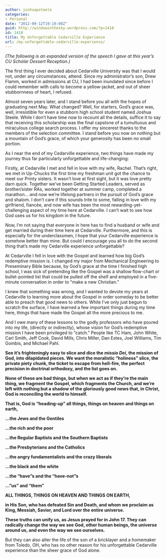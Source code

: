 ```yaml
---
author: joshuapsteele
categories:
- Personal
date: "2012-09-12T19:19:08Z"
guid: http://windowinthesky.wordpress.com/?p=1418
id: 1418
title: My Unforgettable Cedarville Experience
url: /my-unforgettable-cedarville-experience/
---
```


*(The following is an expanded version of the speech I gave at this year’s CU Scholar Dessert Reception.)*

The first thing I ever decided about Cedarville University was that I would not, under any circumstances, attend. Since my administrator’s son, Drew Flamm, worked in admissions at CU, I had been inundated since before I could remember with calls to become a yellow-jacket, and out of sheer stubbornness of heart, I refused.

Almost seven years later, and I stand before you all with the hopes of graduating next May. What changed? Well, for starters, God’s grace was, well, irresistible for even a stubborn high school student named Joshua Steele. While I don’t have time now to recount all the details, suffice it to say that receiving this scholarship was the final capstone of a tumultuous and miraculous college search process. I offer my sincerest thanks to the members of the selection committee. I stand before you now on nothing but a mountain of God’s grace, of which your generosity has been no small portion.

As I near the end of my Cedarville experience, two things have made my journey thus far particularly unforgettable and life-changing:

Firstly, at Cedarville I met and fell in love with my wife, Rachel. That’s right, we met in Up-Chucks the first time my freshman unit got the chance to meet our Printy sisters. It wasn’t love at first sight, but it was love pretty darn quick. Together we’ve been Getting Started Leaders, served as brother/sister RAs, worked together at summer camp, completed a marathon… and now we’re lifelong partners in the pursuit of God’s grace and shalom. I don’t care if this sounds trite to some, falling in love with my girlfriend, fiancée, and now wife has been the most rewarding-yet-challenging aspect of my time here at Cedarville. I can’t wait to see how God uses us for his kingdom in the future.

Now, I’m not saying that everyone in here has to find a husband or wife and get married during their time here at Cedarville. Furthermore, and this is especially for the underclassmen, I hope that your Cedarville experience is somehow better than mine. But could I encourage you all to do the second thing that’s made my Cedarville experience unforgettable?

At Cedarville I fell in love with the Gospel and learned how big God’s redemptive mission is. I changed my major from Mechanical Engineering to Preseminary Bible because, by God’s grace at the time I finished high school, I was sick of pretending like the Gospel was a shallow flow-chart or bullet-pointed list that could be pulled off the shelf and employed in a five-minute conversation in order to “make a new Christian.”

I knew that something was wrong, and I wanted to devote my years at Cedarville to learning more about the Gospel in order someday to be better able to preach that good news to others. While I’ve only just begun to scratch the surface, I have learned a few important things during my time here, things that have made the Gospel all the more precious to me.

And I owe many of these lessons to the godly professors who have poured into my life, (directly or indirectly), whose vision for God’s redemptive mission I have been privileged to “catch.” People like TC Ham, John White, Carl Smith, Jeff Cook, David Mills, Chris Miller, Dan Estes, Joel Williams, Tim Gombis, and Michael Pahl.

**See it’s frighteningly easy to slice and dice the *missio Dei*, the mission of God, into dilapidated pieces. We want the moralistic “holiness” slice, the private piety chunk, the ticket to escape from hell-fire, the perfect precision in doctrinal orthodoxy, and the list goes on.**

**None of these are bad things, but when we act as if they’re the main thing, we fragment the Gospel, which fragments the Church, and we’re left with nothing but a shadow of the gloriously good news that, in Christ, God is reconciling the world to himself.**

**That is, God is “heading-up” all things, things on heaven and things on earth,**

**…the Jews and the Gentiles**

**…the rich and the poor**

**…the Regular Baptists and the Southern Baptists**

**…the Presbyterians and the Catholics**

**…the angry fundamentalists and the crazy liberals**

**…the black and the white**

**…the “have”s and the “have-not”s**

**…”us” and “them”**

**ALL THINGS, THINGS ON HEAVEN AND THINGS ON EARTH,**

 **in His Son, who has defeated Sin and Death, and whom we proclaim as King, Messiah, Savior, and Lord over the entire universe.**

**These truths can unify us, as Jesus prayed for in John 17. They can radically change the way we see God, other human beings, the universe around us, and even the way we see ourselves.**

But they can also alter the life of the son of a bricklayer and a homemaker from Toledo, OH, who has no other reason for his unforgettable Cedarville experience than the sheer grace of God alone.